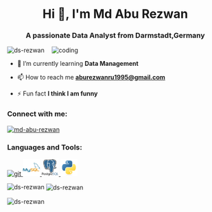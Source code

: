 <h1 align="center">Hi 👋, I'm Md Abu Rezwan</h1>
<h3 align="center">A passionate Data Analyst from Darmstadt,Germany</h3>

<img align="right" alt="coding" width="400" src="https://cdn.dribbble.com/users/1292677/screenshots/6139167/avento.gif">

<p align="left"> <img src="https://komarev.com/ghpvc/?username=ds-rezwan&label=Profile%20views&color=0e75b6&style=flat" alt="ds-rezwan" /> </p>

- 🌱 I’m currently learning **Data Management**

- 📫 How to reach me **aburezwanru1995@gmail.com**

- ⚡ Fun fact **I think I am funny**

<h3 align="left">Connect with me:</h3>
<p align="left">
<a href="https://linkedin.com/in/md-abu-rezwan" target="blank"><img align="center" src="https://raw.githubusercontent.com/rahuldkjain/github-profile-readme-generator/master/src/images/icons/Social/linked-in-alt.svg" alt="md-abu-rezwan" height="30" width="40" /></a>
</p>

<h3 align="left">Languages and Tools:</h3>
<p align="left"> <a href="https://git-scm.com/" target="_blank" rel="noreferrer"> <img src="https://www.vectorlogo.zone/logos/git-scm/git-scm-icon.svg" alt="git" width="40" height="40"/> </a> <a href="https://www.mysql.com/" target="_blank" rel="noreferrer"> <img src="https://raw.githubusercontent.com/devicons/devicon/master/icons/mysql/mysql-original-wordmark.svg" alt="mysql" width="40" height="40"/> </a> <a href="https://www.postgresql.org" target="_blank" rel="noreferrer"> <img src="https://raw.githubusercontent.com/devicons/devicon/master/icons/postgresql/postgresql-original-wordmark.svg" alt="postgresql" width="40" height="40"/> </a> <a href="https://www.python.org" target="_blank" rel="noreferrer"> <img src="https://raw.githubusercontent.com/devicons/devicon/master/icons/python/python-original.svg" alt="python" width="40" height="40"/> </a> </p>

<p><img align="left" src="https://github-readme-stats.vercel.app/api/top-langs?username=ds-rezwan&show_icons=true&locale=en&layout=compact" alt="ds-rezwan" /></p>

<p>&nbsp;<img align="center" src="https://github-readme-stats.vercel.app/api?username=ds-rezwan&show_icons=true&locale=en" alt="ds-rezwan" /></p>

<p><img align="center" src="https://github-readme-streak-stats.herokuapp.com/?user=ds-rezwan&" alt="ds-rezwan" /></p>
